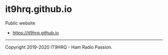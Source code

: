 # it9hrq.github.io

Public website

* https://it9hrq.github.io

----

Copyright 2019-2020 IT9HRQ - Ham Radio Passion.
